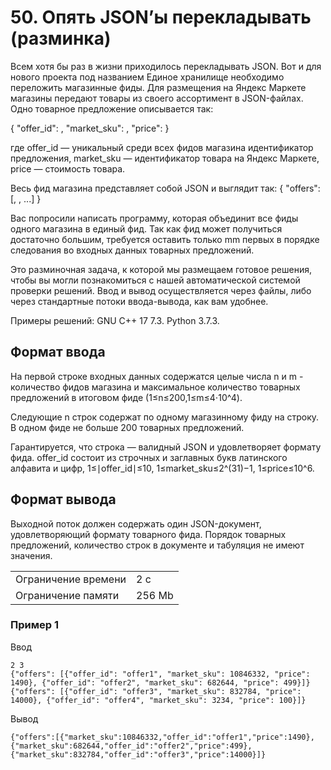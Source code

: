 # 50. Опять JSON’ы перекладывать (разминка)

Всем хотя бы раз в жизни приходилось перекладывать JSON. Вот и для нового проекта под названием Единое хранилище необходимо переложить магазинные фиды. Для размещения на Яндекс Маркете магазины передают товары из своего ассортимент в JSON-файлах. Одно товарное предложение описывается так:

{
    "offer_id": <string>,
    "market_sku": <int>,
    "price": <int>
}

где offer_id — уникальный среди всех фидов магазина идентификатор предложения, market_sku — идентификатор товара на Яндекс Маркете, price — стоимость товара.

Весь фид магазина представляет собой JSON и выглядит так:
{
    "offers": [<offer>, <offer>, ...]
}

Вас попросили написать программу, которая объединит все фиды одного магазина в единый фид. Так как фид может получиться достаточно большим, требуется оставить только mm первых в порядке следования во входных данных товарных предложений.

Это разминочная задача, к которой мы размещаем готовое решения, чтобы вы могли познакомиться с нашей автоматической системой проверки решений. Ввод и вывод осуществляется через файлы, либо через стандартные потоки ввода-вывода, как вам удобнее.

Примеры решений:
GNU C++ 17 7.3.
Python 3.7.3.

## Формат ввода

На первой строке входных данных содержатся целые числа n и m - количество фидов магазина и максимальное количество товарных предложений в итоговом фиде (1≤n≤200,1≤m≤4⋅10^4).

Следующие n строк содержат по одному магазинному фиду на строку. В одном фиде не больше 200 товарных предложений.

Гарантируется, что строка — валидный JSON и удовлетворяет формату фида. offer_id состоит из строчных и заглавных букв латинского алфавита и цифр, 1≤∣offer_id∣≤10, 1≤market_sku≤2^(31)−1, 1≤price≤10^6.

## Формат вывода

Выходной поток должен содержать один JSON-документ, удовлетворяющий формату товарного фида. Порядок товарных предложений, количество строк в документе и табуляция не имеют значения.

<table>
 <tr>
    <td>Ограничение времени</td>
    <td>2 c</td>
 </tr>
 <tr>
    <td>Ограничение памяти</td>
    <td>256 Mb</td>
 </tr>
</table>

### Пример 1

Ввод

    2 3
    {"offers": [{"offer_id": "offer1", "market_sku": 10846332, "price": 1490}, {"offer_id": "offer2", "market_sku": 682644, "price": 499}]}
    {"offers": [{"offer_id": "offer3", "market_sku": 832784, "price": 14000}, {"offer_id": "offer4", "market_sku": 3234, "price": 100}]}

Вывод

    {"offers":[{"market_sku":10846332,"offer_id":"offer1","price":1490},{"market_sku":682644,"offer_id":"offer2","price":499},{"market_sku":832784,"offer_id":"offer3","price":14000}]}
